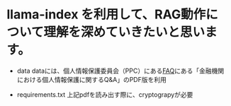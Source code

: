 # llama-index を利用して、RAG動作について理解を深めていきたいと思います。

- data
dataには、個人情報保護委員会（PPC）にある<a href="https://www.ppc.go.jp/personalinfo/contact/">FAQ</a>にある「金融機関における個人情報保護に関するQ&A」のPDF版を利用

- requirements.txt
 上記pdfを読み出す際に、cryptograpyが必要